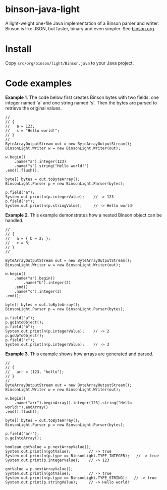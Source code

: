 binson-java-light
=================

A light-weight one-file Java implementation of a Binson parser and writer.
Binson is like JSON, but faster, binary and even simpler. See [binson.org](http://binson.org/).


Install
=======

Copy `src/org/binson/light/Binson.java` to your Java project.


Code examples
=============

**Example 1**. The code below first creates Binson bytes with two fields: 
one integer named 'a' and one string named 's'. Then the bytes are parsed to 
retrieve the original values.

    //
    // {
    //   a = 123;
    //   s = "Hello world!";
    // }
    //
    ByteArrayOutputStream out = new ByteArrayOutputStream();
    BinsonLight.Writer w = new BinsonLight.Writer(out);
    
    w.begin()
        .name("a").integer(123)
        .name("s").string("Hello world!")
    .end().flush();
    
    byte[] bytes = out.toByteArray();
    BinsonLight.Parser p = new BinsonLight.Parser(bytes);
    
    p.field("a");
    System.out.println(p.integerValue);    // -> 123
    p.field("s");
    System.out.println(p.stringValue);     // -> Hello world!
        
**Example 2**. This example demonstrates how a nested Binson object 
can be handled.

    //
    // {
    //   a = { b = 2; };
    //   c = 3;
    // }
    //
    
    ByteArrayOutputStream out = new ByteArrayOutputStream();
    BinsonLight.Writer w = new BinsonLight.Writer(out);
    
    w.begin()
        .name("a").begin()
            .name("b").integer(2)
        .end()
        .name("c").integer(3)
    .end();
    
    byte[] bytes = out.toByteArray();
    BinsonLight.Parser p = new BinsonLight.Parser(bytes);
    
    p.field("a");
    p.goIntoObject();
    p.field("b");
    System.out.println(p.integerValue);    // -> 2
    p.goUpToObject();
    p.field("c");
    System.out.println(p.integerValue);    // -> 3
 
**Example 3**. This example shows how arrays are generated and parsed.
 
    //
    // {
    //   arr = [123, "hello"];
    // }
    //
    ByteArrayOutputStream out = new ByteArrayOutputStream();
    BinsonLight.Writer w = new BinsonLight.Writer(out);
    
    w.begin()
        .name("arr").beginArray().integer(123).string("Hello world!").endArray()
    .end().flush();
    
    byte[] bytes = out.toByteArray();
    BinsonLight.Parser p = new BinsonLight.Parser(bytes);
    
    p.field("arr");
    p.goIntoArray();
    
    boolean gotValue = p.nextArrayValue();
    System.out.println(gotValue);        // -> true
    System.out.println(p.type == BinsonLight.TYPE_INTEGER);   // -> true
    System.out.print(p.integerValue);    // -> 123
    
    gotValue = p.nextArrayValue();
    System.out.println(gotValue);        // -> true
    System.out.println(p.type == BinsonLight.TYPE_STRING);   // -> true
    System.out.print(p.stringValue);     // -> Hello world!
        
 